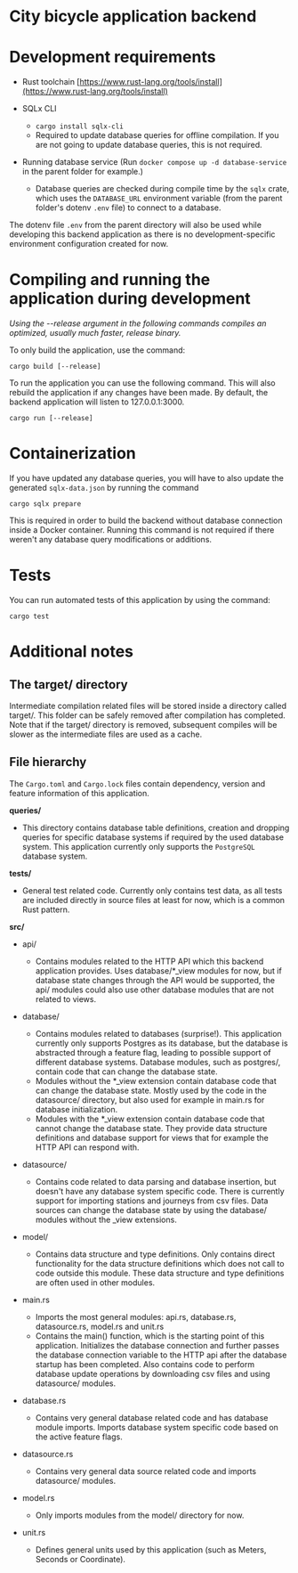 # City bicycle application backend

# Development requirements

* Rust toolchain [https://www.rust-lang.org/tools/install](https://www.rust-lang.org/tools/install)

* SQLx CLI 
  * `cargo install sqlx-cli`
  * Required to update database queries for offline compilation. If you are not going to update database queries, this is not required.

* Running database service (Run `docker compose up -d database-service` in the parent folder for example.)
  * Database queries are checked during compile time by the `sqlx` crate, which uses the `DATABASE_URL` environment variable (from the parent folder's dotenv `.env` file) to connect to a database.
  
The dotenv file `.env` from the parent directory will also be used while developing this backend application as there is no development-specific environment configuration created for now.

# Compiling and running the application during development
*Using the --release argument in the following commands compiles an optimized, usually much faster, release binary.*

To only build the application, use the command:
```
cargo build [--release]
```

To run the application you can use the following command. This will also rebuild the application if any changes have been made. By default, the backend application will listen to 127.0.0.1:3000.
```
cargo run [--release]
```

# Containerization

If you have updated any database queries, you will have to also update the generated `sqlx-data.json` by running the command
```
cargo sqlx prepare
```

This is required in order to build the backend without database connection inside a Docker container. Running this command is not required if there weren't any database query modifications or additions.

# Tests
You can run automated tests of this application by using the command:
```
cargo test
```

# Additional notes

## The target/ directory

Intermediate compilation related files will be stored inside a directory called target/. This folder can be safely removed after compilation has completed. Note that if the target/ directory is removed, subsequent compiles will be slower as the intermediate files are used as a cache.

## File hierarchy

The `Cargo.toml` and `Cargo.lock` files contain dependency, version and feature information of this application.

**queries/**
* This directory contains database table definitions, creation and dropping queries for specific database systems if required by the used database system. This application currently only supports the `PostgreSQL` database system.

**tests/**
* General test related code. Currently only contains test data, as all tests are included directly in source files at least for now, which is a common Rust pattern.

**src/**

* api/
  * Contains modules related to the HTTP API which this backend application provides. Uses database/*_view modules for now, but if database state changes through the API would be supported, the api/ modules could also use other database modules that are not related to views.
  
* database/
  * Contains modules related to databases (surprise!). This application currently only supports Postgres as its database, but the database is abstracted through a feature flag, leading to possible support of different database systems. Database modules, such as postgres/, contain code that can change the database state.
  * Modules without the *_view extension contain database code that can change the database state. Mostly used by the code in the datasource/ directory, but also used for example in main.rs for database initialization.
  * Modules with the *_view extension contain database code that cannot change the database state. They provide data structure definitions and database support for views that for example the HTTP API can respond with.
  
* datasource/
  * Contains code related to data parsing and database insertion, but doesn't have any database system specific code. There is currently support for importing stations and journeys from csv files. Data sources can change the database state by using the database/ modules without the _view extensions.
  
* model/
  * Contains data structure and type definitions. Only contains direct functionality for the data structure definitions which does not call to code outside this module. These data structure and type definitions are often used in other modules.


* main.rs
  * Imports the most general modules: api.rs, database.rs, datasource.rs, model.rs and unit.rs
  * Contains the main() function, which is the starting point of this application. Initializes the database connection and further passes the database connection variable to the HTTP api after the database startup has been completed. Also contains code to perform database update operations by downloading csv files and using datasource/ modules.

* database.rs
  * Contains very general database related code and has database module imports. Imports database system specific code based on the active feature flags.
  
* datasource.rs
  * Contains very general data source related code and imports datasource/ modules.

* model.rs
  * Only imports modules from the model/ directory for now.

* unit.rs
  * Defines general units used by this application (such as Meters, Seconds or Coordinate).
